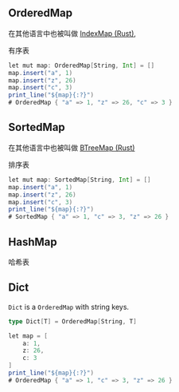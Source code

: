 



## OrderedMap

在其他语言中也被叫做 [IndexMap (Rust)](https://hackage.haskell.org/package/ordered-containers),

有序表

```scala
let mut map: OrderedMap[String, Int] = []
map.insert("a", 1)
map.insert("z", 26)
map.insert("c", 3)
print_line("${map}{:?}")
# OrderedMap { "a" => 1, "z" => 26, "c" => 3 }
```


## SortedMap

在其他语言中也被叫做 [BTreeMap (Rust)](https://hackage.haskell.org/package/ordered-containers)

排序表

```scala
let mut map: SortedMap[String, Int] = []
map.insert("a", 1)
map.insert("z", 26)
map.insert("c", 3)
print_line("${map}{:?}")
# SortedMap { "a" => 1, "c" => 3, "z" => 26 }
```

## HashMap

哈希表

## Dict

`Dict` is a `OrderedMap` with string keys.

```scala
type Dict[T] = OrderedMap[String, T]
```


```scala
let map = [
    a: 1,
    z: 26,
    c: 3
]
print_line("${map}{:?}")
# OrderedMap { "a" => 1, "c" => 3, "z" => 26 }
```
